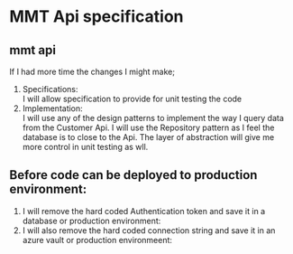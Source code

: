 # MMT Api specification
## mmt api
If I had more time the changes I might make;
1. Specifications:  
 I will allow specification to provide for unit testing the code
2. Implementation:  
 I will use any of the design patterns to implement the way I query data from the Customer Api. I will use the Repository pattern
 as I feel the database is to close to the Api. The layer of abstraction will give me more control in unit testing as wll.
 
## Before code can be deployed to  production environment:
 1. I will remove the hard coded Authentication token and save it in a database
   or production environment:
 2. I will also remove the hard coded connection string and save it in an azure vault or production environmeent:



